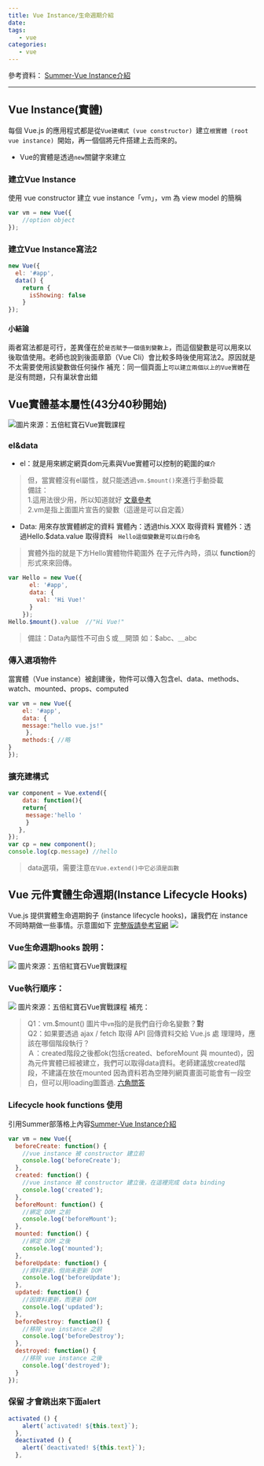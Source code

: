 ```yaml
---
title: Vue Instance/生命週期介紹
date: 
tags:
   - vue 
categories:
   - vue
---
```



參考資料：
[Summer-Vue Instance介紹](https://cythilya.github.io/2017/04/11/vue-instance/)
- - - -
## Vue Instance(實體)
每個 Vue.js 的應用程式都是從`Vue建構式 (vue constructor) `建立`根實體 (root vue instance) `開始，再一個個將元件搭建上去而來的。
* Vue的實體是透過`new`關鍵字來建立

<!-- more -->

### 建立Vue Instance
使用 vue constructor 建立 vue instance「vm」，vm 為 view model 的簡稱
```javascript
var vm = new Vue({
    //option object
});
```
### 建立Vue Instance寫法2
```javascript
new Vue({
  el: '#app',
  data() {
    return {
      isShowing: false 
    }
});
```
#### 小結論
兩者寫法都是可行，差異僅在於`是否賦予一個值到變數上`，而這個變數是可以用來以後取值使用。老師也說到後面章節（Vue Cli）會比較多時後使用寫法2。原因就是不太需要使用該變數做任何操作
補充：同一個頁面上`可以建立兩個以上的Vue實體`在是沒有問題，只有巢狀會出錯

## Vue實體基本屬性(43分40秒開始)
![](https://i.imgur.com/EEJQMXF.png)圖片來源：五倍紅寶石Vue實戰課程
### el&data
* el：就是用來綁定網頁dom元素與Vue實體可以控制的範圍的`媒介`
> 但，當實體沒有el屬性，就只能透過`vm.$mount()`來進行手動掛載  
> 備註：  
> 1.這用法很少用，所以知道就好 [文章參考](https://kknews.cc/code/eykopbz.html)  
> 2.vm是指上面圖片宣告的變數（這邊是可以自定義）  
* Data: 用來存放實體綁定的資料
實體內：透過this.XXX 取得資料
實體外：透過Hello.$data.value 取得資料  ` Hello這個變數是可以自行命名`
>實體外指的就是下方Hello實體物件範圍外
在子元件內時，須以 **function**的形式來來回傳。 
```javascript
var Hello = new Vue({
      el: '#app',
      data: {
        val: 'Hi Vue!'
      }
    });
Hello.$mount().value  //"Hi Vue!"
```
> 備註：Data內屬性不可由＄或＿開頭 如：$abc、＿abc  

### 傳入選項物件
當實體（Vue instance）被創建後，物件可以傳入包含el、data、methods、watch、mounted、props、computed
```javascript
var vm = new Vue({
    el: '#app',
    data: {
    message:"hello vue.js!"
     },
    methods:{ //略    
}
});

```
### 擴充建構式
```javascript
var component = Vue.extend({
    data: function(){
    return{ 
     message:'hello '
     }
   },
});
var cp = new component();
console.log(cp.message) //hello
```
> data選項，需要注意`在Vue.extend()中它必須是函數`  

## Vue 元件實體生命週期(Instance Lifecycle Hooks)
Vue.js 提供實體生命週期鉤子 (instance lifecycle hooks)，讓我們在 instance 不同時期做一些事情。示意圖如下 [完整版請參考官網](https://cn.vuejs.org/v2/guide/instance.html#%E7%94%9F%E5%91%BD%E5%91%A8%E6%9C%9F%E5%9B%BE%E7%A4%BA)
![](https://i.imgur.com/7PMY4RZ.png)
### Vue生命週期hooks 說明：
![](https://i.imgur.com/bYvFdBi.png)
圖片來源：五倍紅寶石Vue實戰課程
### Vue執行順序：
![](https://i.imgur.com/XoDkgjK.png)
圖片來源：五倍紅寶石Vue實戰課程
補充：
> Q1：vm.$mount() 圖片中`vm`指的是我們自行命名變數？**對**  
> Q2：如果要透過 ajax / fetch 取得 API 回傳資料交給 Vue.js 處 理理時，應該在哪個階段執⾏？  
> Ａ：created階段之後都ok(包括created、beforeMount 與 mounted)，因為元件實體已經被建立，我們可以取得data資料。老師建議放created階段，不建議在放在mounted 因為資料若為空陣列網頁畫面可能會有一段空白，但可以用loading圖蓋過. [六角問答](https://www.udemy.com/vue-hexschool/learn/lecture/10271478#questions/7853862)  

###  Lifecycle hook functions 使用
引用Summer部落格上內容[Summer-Vue Instance介紹](https://cythilya.github.io/2017/04/11/vue-instance/)
```javascript
var vm = new Vue({
  beforeCreate: function() {
    //vue instance 被 constructor 建立前
    console.log('beforeCreate');
  },
  created: function() {
    //vue instance 被 constructor 建立後，在這裡完成 data binding
    console.log('created');
  },
  beforeMount: function() {
    //綁定 DOM 之前
    console.log('beforeMount');
  },
  mounted: function() {
    //綁定 DOM 之後
    console.log('mounted');
  },
  beforeUpdate: function() {
    //資料更新，但尚未更新 DOM
    console.log('beforeUpdate');
  },
  updated: function() {
    //因資料更新，而更新 DOM
    console.log('updated');
  },
  beforeDestroy: function() {
    //移除 vue instance 之前
    console.log('beforeDestroy');
  },
  destroyed: function() {
    //移除 vue instance 之後
    console.log('destroyed');
  }
});

```

### 保留<keep-alive> 才會跳出來下面alert
```javascript
activated () {
    alert(`activated! ${this.text}`);
  },
  deactivated () {
    alert(`deactivated! ${this.text}`);
  },
```





